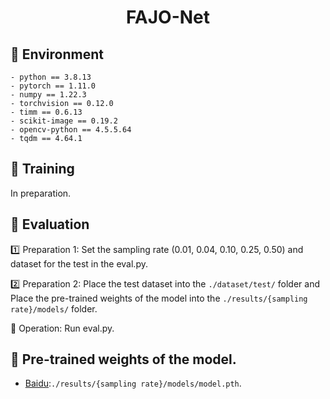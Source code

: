 # <p align="center">FAJO-Net</p>


## :egg: Environment
```
- python == 3.8.13
- pytorch == 1.11.0
- numpy == 1.22.3
- torchvision == 0.12.0
- timm == 0.6.13
- scikit-image == 0.19.2
- opencv-python == 4.5.5.64
- tqdm == 4.64.1
```

## :hatching_chick: Training
In preparation.

## :baby_chick: Evaluation
:one: Preparation 1: 
Set the sampling rate (0.01, 0.04, 0.10, 0.25, 0.50) and dataset for the test in the eval.py.

:two: Preparation 2: 
Place the test dataset into the `./dataset/test/` folder and Place the pre-trained weights of the model into the `./results/{sampling rate}/models/` folder.

:triangular_flag_on_post: Operation: 
Run eval.py.

## :link: Pre-trained weights of the model.

- [Baidu](https://pan.baidu.com/s/1eJ0c7k8k-a90orRwvyapRQ?pwd=drhj):`./results/{sampling rate}/models/model.pth`.






